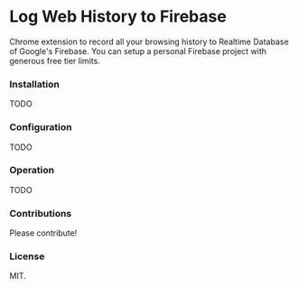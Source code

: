 # Log Web History to Firebase

Chrome extension to record all your browsing history to Realtime Database of Google's Firebase.
You can setup a personal Firebase project with generous free tier limits.

### Installation

TODO

### Configuration

TODO

### Operation

TODO

### Contributions

Please contribute!

### License

MIT.

